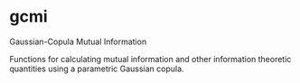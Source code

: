 # gcmi

Gaussian-Copula Mutual Information

Functions for calculating mutual information and other information theoretic quantities using a parametric Gaussian copula. 
